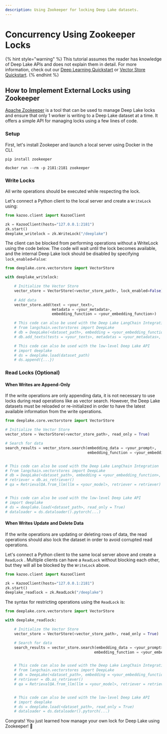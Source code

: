 ```yaml
---
description: Using Zookeeper for locking Deep Lake datasets.
---
```


# Concurrency Using Zookeeper Locks

{% hint style="warning" %}
This tutorial assumes the reader has knowledge of Deep Lake APIs and does not explain them in detail. For more information, check out our [Deep Learning Quickstart](../../quickstart-dl.md) or [Vector Store Quickstart](../../quickstart.md).
{% endhint %}

## How to Implement External Locks using Zookeeper&#x20;

[Apache Zookeeper](https://zookeeper.apache.org/) is a tool that can be used to manage Deep Lake locks and ensure that only 1 worker is writing to a Deep Lake dataset at a time. It offers a simple API for managing locks using a few lines of code.

### Setup

First, let's install Zookeper and launch a local server using Docker in the CLI.

```
pip install zookeeper

docker run --rm -p 2181:2181 zookeeper
```

### Write Locks

All write operations should be executed while respecting the lock.

Let's connect a Python client to the local server and create a `WriteLock` using:

```python
from kazoo.client import KazooClient

zk = KazooClient(hosts="127.0.0.1:2181")
zk.start()
deeplake_writelock = zk.WriteLock("/deeplake")
```

The client can be blocked from performing operations without a WriteLock using the code below. The code will wait until the lock becomes available, and the internal Deep Lake lock should be disabled by specifying `lock_enabled=False`:

```python
from deeplake.core.vectorstore import VectorStore

with deeplake_writelock:

    # Initialize the Vector Store
    vector_store = VectorStore(<vector_store_path>, lock_enabled=False)
    
    # Add data
    vector_store.add(text = <your_text>, 
                     metadata = <your_metadata>, 
                     embedding_function = <your_embedding_function>)

    # This code can also be used with the Deep Lake LangChain Integration
    # from langchain.vectorstores import DeepLake
    # db = DeepLake(<dataset_path>, embedding = <your_embedding_function>)
    # db.add_texts(tests = <your_texts>, metadatas = <your_metadatas>, ...)

    # This code can also be used with the low-level Deep Lake API
    # import deeplake
    # ds = deeplake.load(dataset_path)
    # ds.append({...})
```

### Read Locks (Optional)

#### When Writes are Append-Only

If the write operations are only appending data, it is not necessary to use locks during read operations like as vector search. However, the Deep Lake datasets must be reloaded or re-initialized in order to have the latest available information from the write operations.&#x20;

```python
from deeplake.core.vectorstore import VectorStore

# Initialize the Vector Store 
vector_store = VectorStore(<vector_store_path>, read_only = True)

# Search for data
search_results = vector_store.search(embedding_data = <your_prompt>, 
                                     embedding_function = <your_embedding_function>)


# This code can also be used with the Deep Lake LangChain Integration
# from langchain.vectorstores import DeepLake
# db = DeepLake(<dataset_path>, embedding = <your_embedding_function>, read_only = True)
# retriever = db.as_retriever()
# qa = RetrievalQA.from_llm(llm = <your_model>, retriever = retriever)


# This code can also be used with the low-level Deep Lake API
# import deeplake
# ds = deeplake.load(<dataset_path>, read_only = True)
# dataloader = ds.dataloader().pytorch(...)
```

#### When Writes Update and Delete Data

If the write operations are updating or deleting rows of data, the read operations should also lock the dataset in order to avoid corrupted read operations.&#x20;

Let's connect a Python client to the same local server above and create a `ReadLock` . Multiple clients can have a `ReadLock` without blocking each other, but they will all be blocked by the `WriteLock` above.

```python
from kazoo.client import KazooClient

zk = KazooClient(hosts="127.0.0.1:2181")
zk.start()
deeplake_readlock = zk.ReadLock("/deeplake")
```

The syntax for restricting operations using the `ReadLock` is:

```python
from deeplake.core.vectorstore import VectorStore

with deeplake_readlock:

    # Initialize the Vector Store 
    vector_store = VectorStore(<vector_store_path>, read_only = True)

    # Search for data
    search_results = vector_store.search(embedding_data = <your_prompt>, 
                                        embedding_function = <your_embedding_function>)


    # This code can also be used with the Deep Lake LangChain Integration
    # from langchain.vectorstores import DeepLake
    # db = DeepLake(<dataset_path>, embedding = <your_embedding_function>, read_only = True)
    # retriever = db.as_retriever()
    # qa = RetrievalQA.from_llm(llm = <your_model>, retriever = retriever)


    # This code can also be used with the low-level Deep Lake API
    # import deeplake
    # ds = deeplake.load(<dataset_path>, read_only = True)
    # dataloader = ds.dataloader().pytorch(...)
```



Congrats! You just learned how manage your own lock for Deep Lake using Zookeeper! 🎉
